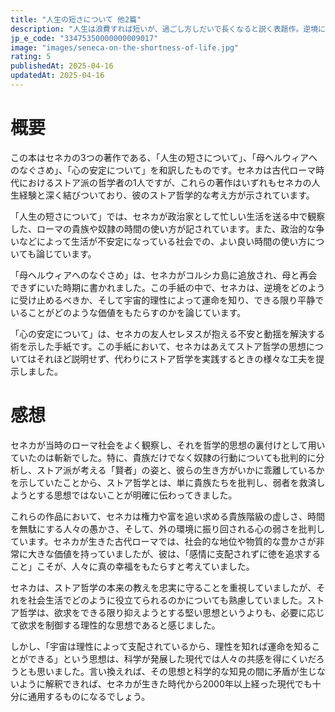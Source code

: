 ```yaml
---
title: "人生の短さについて 他2篇"
description: "人生は浪費すれば短いが、過ごし方しだいで長くなると説く表題作。逆境にある息子の不運を嘆き悲しむ母親を、みずからなぐさめ励ます「母ヘルウィアへのなぐさめ」。仕事や友人、財産との付き合い方をアドヴァイスする「心の安定について」。2000年読み継がれてきた古代ローマの哲学者セネカの“人生の処方箋”。"
jp_e_code: "33475350000000009017"
image: "images/seneca-on-the-shortness-of-life.jpg"
rating: 5
publishedAt: 2025-04-16
updatedAt: 2025-04-16
---
```

# 概要

この本はセネカの3つの著作である、「人生の短さについて」、「母ヘルウィアへのなぐさめ」、「心の安定について」を和訳したものです。セネカは古代ローマ時代におけるストア派の哲学者の1人ですが、これらの著作はいずれもセネカの人生経験と深く結びついており、彼のストア哲学的な考え方が示されています。

「人生の短さについて」では、セネカが政治家として忙しい生活を送る中で観察した、ローマの貴族や奴隷の時間の使い方が記されています。また、政治的な争いなどによって生活が不安定になっている社会での、よい良い時間の使い方についても論じています。

「母ヘルウィアへのなぐさめ」は、セネカがコルシカ島に追放され、母と再会できずにいた時期に書かれました。この手紙の中で、セネカは、逆境をどのように受け止めるべきか、そして宇宙的理性によって運命を知り、できる限り平静でいることがどのような価値をもたらすのかを論じています。

「心の安定について」は、セネカの友人セレヌスが抱える不安と動揺を解決する術を示した手紙です。この手紙において、セネカはあえてストア哲学の思想についてはそれほど説明せず、代わりにストア哲学を実践するときの様々な工夫を提示しました。

# 感想

セネカが当時のローマ社会をよく観察し、それを哲学的思想の裏付けとして用いていたのは斬新でした。特に、貴族だけでなく奴隷の行動についても批判的に分析し、ストア派が考える「賢者」の姿と、彼らの生き方がいかに乖離しているかを示していたことから、ストア哲学とは、単に貴族たちを批判し、弱者を救済しようとする思想ではないことが明確に伝わってきました。

これらの作品において、セネカは権力や富を追い求める貴族階級の虚しさ、時間を無駄にする人々の愚かさ、そして、外の環境に振り回される心の弱さを批判しています。セネカが生きた古代ローマでは、社会的な地位や物質的な豊かさが非常に大きな価値を持っていましたが、彼は、「感情に支配されずに徳を追求すること」こそが、人々に真の幸福をもたらすと考えていました。

セネカは、ストア哲学の本来の教えを忠実に守ることを重視していましたが、それを社会生活でどのように役立てられるのかについても熟慮していました。ストア哲学は、欲求をできる限り抑えようとする堅い思想というよりも、必要に応じて欲求を制御する理性的な思想であると感じました。

しかし、「宇宙は理性によって支配されているから、理性を知れば運命を知ることができる」という思想は、科学が発展した現代では人々の共感を得にくいだろうとも思いました。言い換えれば、その思想と科学的な知見の間に矛盾が生じないように解釈できれば、セネカが生きた時代から2000年以上経った現代でも十分に通用するものになるでしょう。
